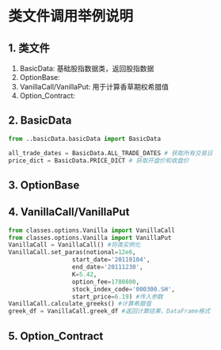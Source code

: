 # 类文件调用举例说明

## 1. 类文件

1. BasicData: 基础股指数据类，返回股指数据
2. OptionBase: 
3. VanillaCall/VanillaPut: 用于计算香草期权希腊值
4. Option_Contract: 

## 2. BasicData

```python
from ..basicData.basicData import BasicData

all_trade_dates = BasicData.ALL_TRADE_DATES # 获取所有交易日
price_dict = BasicData.PRICE_DICT # 获取开盘价和收盘价
```

## 3. OptionBase

## 4. VanillaCall/VanillaPut

```python
from classes.options.Vanilla import VanillaCall
from classes.options.Vanilla import VanillaPut
VanillaCall = VanillaCall() #将类实例化
VanillaCall.set_paras(notional=12e6,
                  start_date='20110104',
                  end_date='20111230',
                  K=5.42,
                  option_fee=1780800,
                  stock_index_code='000300.SH',
                  start_price=6.19) #传入参数
VanillaCall.calculate_greeks() #计算希腊值
greek_df = VanillaCall.greek_df #返回计算结果，DataFrame格式
```

## 5. Option_Contract